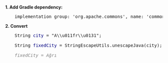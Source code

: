 <p><strong>1. Add Gradle dependency:</strong></p>
<pre style="padding-left: 30px;">implementation group: 'org.apache.commons', name: 'commons-text', version: '1.4'</pre>

<p><strong>2. Convert</strong></p>
<pre style="padding-left: 30px;">String <span style="color: #000080;">city</span> = "A\\u011fr\\u0131";<br /><br />String <span style="color: #000080;">fixedCity</span> = StringEscapeUtils.unescapeJava(city);<br /><br /><span style="color: #808080;"><em>fixedCity = Ağrı</em></span></pre>
<p>&nbsp;</p>
